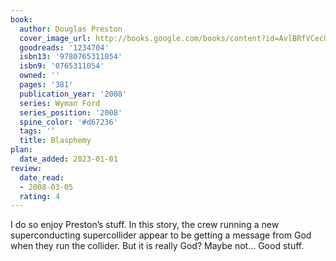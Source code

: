 ```yaml
---
book:
  author: Douglas Preston
  cover_image_url: http://books.google.com/books/content?id=AvlBRfVCecUC&printsec=frontcover&img=1&zoom=1&edge=curl&source=gbs_api
  goodreads: '1234704'
  isbn13: '9780765311054'
  isbn9: '0765311054'
  owned: ''
  pages: '381'
  publication_year: '2008'
  series: Wyman Ford
  series_position: '2008'
  spine_color: '#d67236'
  tags: ''
  title: Blasphemy
plan:
  date_added: 2023-01-01
review:
  date_read:
  - 2008-03-05
  rating: 4
---
```

I do so enjoy Preston’s stuff. In this story, the crew running a new superconducting supercollider appear to be getting a message from God when they run the collider. But it is really God? Maybe not… Good stuff.

